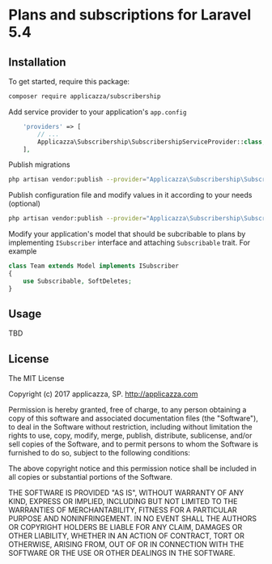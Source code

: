 # Plans and subscriptions for Laravel 5.4

## Installation

To get started, require this package:

```bash
composer require applicazza/subscribership
```

Add service provider to your application's `app.config`

```php
    'providers' => [
        // ...
        Applicazza\Subscribership\SubscribershipServiceProvider::class,
    ],
```

Publish migrations

```bash
php artisan vendor:publish --provider="Applicazza\Subscribership\SubscribershipServiceProvider" --tag=migrations
```

Publish configuration file and modify values in it according to your needs (optional)

```bash
php artisan vendor:publish --provider="Applicazza\Subscribership\SubscribershipServiceProvider" --tag=config
```

Modify your application's model that should be subcribable to plans by implementing ```ISubscriber``` interface and attaching ```Subscribable``` trait. For example

```php
class Team extends Model implements ISubscriber
{
    use Subscribable, SoftDeletes;
}
```

## Usage

TBD

## License

The MIT License

Copyright (c) 2017 applicazza, SP. http://applicazza.com

Permission is hereby granted, free of charge, to any person obtaining a copy
of this software and associated documentation files (the "Software"), to deal
in the Software without restriction, including without limitation the rights
to use, copy, modify, merge, publish, distribute, sublicense, and/or sell
copies of the Software, and to permit persons to whom the Software is
furnished to do so, subject to the following conditions:

The above copyright notice and this permission notice shall be included in
all copies or substantial portions of the Software.

THE SOFTWARE IS PROVIDED "AS IS", WITHOUT WARRANTY OF ANY KIND, EXPRESS OR
IMPLIED, INCLUDING BUT NOT LIMITED TO THE WARRANTIES OF MERCHANTABILITY,
FITNESS FOR A PARTICULAR PURPOSE AND NONINFRINGEMENT. IN NO EVENT SHALL THE
AUTHORS OR COPYRIGHT HOLDERS BE LIABLE FOR ANY CLAIM, DAMAGES OR OTHER
LIABILITY, WHETHER IN AN ACTION OF CONTRACT, TORT OR OTHERWISE, ARISING FROM,
OUT OF OR IN CONNECTION WITH THE SOFTWARE OR THE USE OR OTHER DEALINGS IN
THE SOFTWARE.
